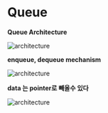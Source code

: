 # Queue

**Queue Architecture**

![architecture](https://postfiles.pstatic.net/MjAyMDExMDdfNzYg/MDAxNjA0NzE4NjU3NTU4.y2ffGxn8TAeWK0FICZa_Hyu2Kt6oSuVYOdcD76HDd-Qg.vWAgEYt-GsL3h4eoqXmP1TcBoEeQQINWvhWlThpzCwAg.PNG.qotjdrb6/image.png?type=w773)


**enqueue, dequeue mechanism**

![architecture](https://postfiles.pstatic.net/MjAyMDExMDdfMjIz/MDAxNjA0NzE4NjkzMzcy.A6AWMM6RRcEGO7CSrrPR-qNJaiQchTJjDIr-VRVV8bAg.nouSyM0o5lqeE703u-wMMg0pD6lUdslpCDg5piOC2Vsg.PNG.qotjdrb6/image.png?type=w773)



**data 는 pointer로 빼올수 있다**

![architecture](https://postfiles.pstatic.net/MjAyMDExMDdfMjky/MDAxNjA0NzE4NzgxMTA1.vodXTRARZMkmoazuzlFbKlob_3Tw-pAWRIm3HDCgsX4g.-gKsd7ct8L6BGKS04F0j1UlAFEKqyJh7TfkHxHiMCIgg.PNG.qotjdrb6/image.png?type=w773)
